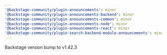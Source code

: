```yaml
---
'@backstage-community/plugin-announcements': minor
'@backstage-community/plugin-announcements-backend': minor
'@backstage-community/plugin-announcements-common': minor
'@backstage-community/plugin-announcements-node': minor
'@backstage-community/plugin-announcements-react': minor
'@backstage-community/plugin-search-backend-module-announcements': minor
---
```


Backstage version bump to v1.42.3
